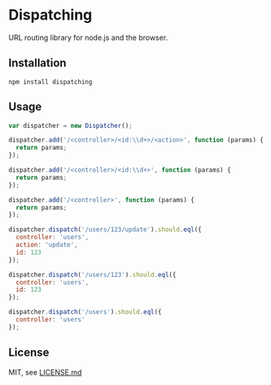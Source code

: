 # Dispatching


URL routing library for node.js and the browser.

## Installation

```
npm install dispatching
```

## Usage

```js
var dispatcher = new Dispatcher();

dispatcher.add('/<controller>/<id:\\d+>/<action>', function (params) {
  return params;
});

dispatcher.add('/<controller>/<id:\\d+>', function (params) {
  return params;
});

dispatcher.add('/<controller>', function (params) {
  return params;
});

dispatcher.dispatch('/users/123/update').should.eql({
  controller: 'users',
  action: 'update',
  id: 123
});

dispatcher.dispatch('/users/123').should.eql({
  controller: 'users',
  id: 123
});

dispatcher.dispatch('/users').should.eql({
  controller: 'users'
});

```


## License

MIT, see [LICENSE.md](./LICENSE.md)

